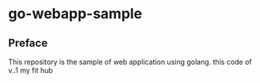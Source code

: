 # go-webapp-sample



## Preface
This repository is the sample of web application using golang.
this code of v..1
my fit hub 
